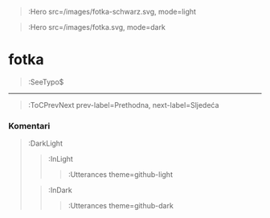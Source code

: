 > :Hero src=/images/fotka-schwarz.svg,
>       mode=light

> :Hero src=/images/fotka.svg,
>       mode=dark

# fotka

> :SeeTypo$

****

> :ToCPrevNext prev-label=Prethodna, next-label=Sljedeća

### Komentari

> :DarkLight
> > :InLight
> >
> > > :Utterances theme=github-light
>
> > :InDark
> >
> > > :Utterances theme=github-dark